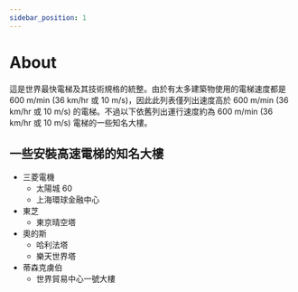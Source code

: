 ```yaml
---
sidebar_position: 1
---
```


# About

這是世界最快電梯及其技術規格的統整。由於有太多建築物使用的電梯速度都是 600 m/min (36 km/hr 或 10 m/s)，因此此列表僅列出速度高於 600 m/min (36 km/hr 或 10 m/s) 的電梯。不過以下依舊列出運行速度約為 600 m/min (36 km/hr 或 10 m/s) 電梯的一些知名大樓。

## 一些安裝高速電梯的知名大樓

- 三菱電機
  - 太陽城 60
  - 上海環球金融中心
- 東芝
  - 東京晴空塔
- 奧的斯
  - 哈利法塔
  - 樂天世界塔
- 蒂森克虜伯
  - 世界貿易中心一號大樓